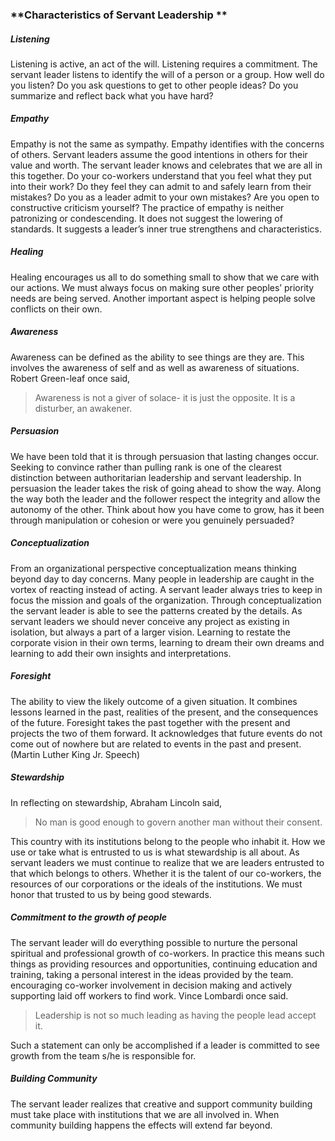 ### **Characteristics of Servant Leadership  **

##### **Listening**

Listening is active, an act of the will. Listening requires a commitment. The servant leader listens to identify the will of a person or a group. How well do you listen? Do you ask questions to get to other people ideas? Do you summarize and reflect back what you have hard?

##### **Empathy**

Empathy is not the same as sympathy. Empathy identifies with the concerns of others. Servant leaders assume the good intentions in others for their value and worth. The servant leader knows and celebrates that we are all in this together. Do your co-workers understand that you feel what they put into their work? Do they feel they can admit to and safely learn from their mistakes? Do you as a leader admit to your own mistakes? Are you open to constructive criticism yourself? The practice of empathy is neither patronizing or condescending. It does not suggest the lowering of standards. It suggests a leader’s inner true strengthens and characteristics.

##### **Healing**

Healing encourages us all to do something small to show that we care with our actions. We must always focus on making sure other peoples’ priority needs are being served. Another important aspect is helping people solve conflicts on their own.

##### **Awareness**

Awareness can be defined as the ability to see things are they are. This involves the awareness of self and as well as awareness of situations. Robert Green-leaf once said,

> Awareness is not a giver of solace- it is just the opposite. It is a disturber, an awakener.

##### **Persuasion**

We have been told that it is through persuasion that lasting changes occur. Seeking to convince rather than pulling rank is one of the clearest distinction between authoritarian leadership and servant leadership. In persuasion the leader takes the risk of going ahead to show the way. Along the way both the leader and the follower respect the integrity and allow the autonomy of the other. Think about how you have come to grow, has it been through manipulation or cohesion or were you genuinely persuaded?

##### **Conceptualization**

From an organizational perspective conceptualization means thinking beyond day to day concerns. Many people in leadership are caught in the vortex of reacting instead of acting. A servant leader always tries to keep in focus the mission and goals of the organization. Through conceptualization the servant leader is able to see the patterns created by the details. As servant leaders we should never conceive any project as existing in isolation, but always a part of a larger vision. Learning to restate the corporate vision in their own terms, learning to dream their own dreams and learning to add their own insights and interpretations.

##### **Foresight**

The ability to view the likely outcome of a given situation. It combines lessons learned in the past, realities of the present, and the consequences of the future. Foresight takes the past together with the present and projects the two of them forward. It acknowledges that future events do not come out of nowhere but are related to events in the past and present. \(Martin Luther King Jr. Speech\)

##### **Stewardship**

In reflecting on stewardship, Abraham Lincoln said,

> No man is good enough to govern another man without their consent.

This country with its institutions belong to the people who inhabit it. How we use or take what is entrusted to us is what stewardship is all about. As servant leaders we must continue to realize that we are leaders entrusted to that which belongs to others. Whether it is the talent of our co-workers, the resources of our corporations or the ideals of the institutions. We must honor that trusted to us by being good stewards.

##### **Commitment to the growth of people**

The servant leader will do everything possible to nurture the personal spiritual and professional growth of co-workers. In practice this means such things as providing resources and opportunities, continuing education and training, taking a personal interest in the ideas provided by the team. encouraging co-worker involvement in decision making and actively supporting laid off workers to find work. Vince Lombardi once said.

> Leadership is not so much leading as having the people lead accept it.

Such a statement can only be accomplished if a leader is committed to see growth from the team s/he is responsible for.

##### **Building Community**

The servant leader realizes that creative and support community building must take place with institutions that we are all involved in. When community building happens the effects will extend far beyond.

